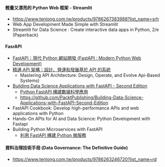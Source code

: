 #### 輕量又漂亮的 Python Web 框架 - Streamlit 
- https://www.tenlong.com.tw/products/9786267383988?list_name=srh
- Web App Development Made Simple with Streamlit
- Streamlit for Data Science : Create interactive data apps in Python, 2/e (Paperback)

#### FasrAPI
- [FastAPI｜現代 Python 網站開發 (FastAPI : Modern Python Web Development)](https://www.tenlong.com.tw/products/9786264250238?list_name=srh)
- [精通 API 架構｜設計、營運和發展基於 API 的系統](https://www.tenlong.com.tw/products/9786263245471?list_name=rd)
  - Mastering API Architecture: Design, Operate, and Evolve Api-Based Systems)
- [Building Data Science Applications with FastAPI - Second Edition](https://learning.oreilly.com/library/view/building-data-science/9781837632749/)
  - [Python FastAPI 構建數據科學應用](https://www.tenlong.com.tw/products/9787512437814?list_name=srh)
  - https://github.com/PacktPublishing/Building-Data-Science-Applications-with-FastAPI-Second-Edition
- FastAPI Cookbook: Develop high-performance APIs and web applications with Python
- Hands-On APIs for AI and Data Science: Python Development with Fastapi 
- Building Python Microservices with FastAPI
  - [利用 FastAPI 構建 Python 微服務](https://www.tenlong.com.tw/products/9787302644866?list_name=srh)

#### 資料治理技術手冊 (Data Governance: The Definitive Guide)
- https://www.tenlong.com.tw/products/9786263246720?list_name=rd
